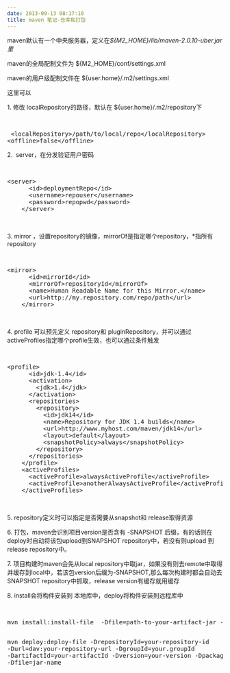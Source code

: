 ```yaml
---
date: 2013-09-13 08:17:10
title: maven 笔记-仓库和打包
---
```



<p> maven默认有一个中央服务器，定义在<em>${M2_HOME}/lib/maven-2.0.10-uber.jar里</em> </p> 
<p> maven的全局配制文件为 ${M2_HOME}/conf/settings.xml </p> 
<p> maven的用户级配制文件在 ${user.home}/.m2/settings.xml </p> 
<p> 这里可以 </p> 
<p> 1. 修改 localRepository的路径，默认在&nbsp;${user.home}/.m2/repository下 </p> 
<p> <br /> </p> 
<pre> &lt;localRepository&gt;/path/to/local/repo&lt;/localRepository&gt;
&lt;offline&gt;false&lt;/offline&gt;</pre> 
<p> 2. &nbsp;server，在分发验证用户密码 </p> 
<p> <br /> </p> 
<pre>&lt;server&gt;
      &lt;id&gt;deploymentRepo&lt;/id&gt;
      &lt;username&gt;repouser&lt;/username&gt;
      &lt;password&gt;repopwd&lt;/password&gt;
    &lt;/server&gt;</pre> 
<br /> 
<p> 3. mirror ，设置repository的镜像，mirrorOf是指定哪个repository，*指所有repository </p> 
<p> <br /> </p> 
<pre>&lt;mirror&gt;
      &lt;id&gt;mirrorId&lt;/id&gt;
      &lt;mirrorOf&gt;repositoryId&lt;/mirrorOf&gt;
      &lt;name&gt;Human Readable Name for this Mirror.&lt;/name&gt;
      &lt;url&gt;http://my.repository.com/repo/path&lt;/url&gt;
    &lt;/mirror&gt;</pre> 
<br /> 
<p> 4. profile 可以预先定义 repository和 pluginRepository，并可以通过activeProfiles指定哪个profile生效，也可以通过条件触发 </p> 
<p> <br /> </p> 
<pre>&lt;profile&gt;
      &lt;id&gt;jdk-1.4&lt;/id&gt;
      &lt;activation&gt;
        &lt;jdk&gt;1.4&lt;/jdk&gt;
      &lt;/activation&gt;
      &lt;repositories&gt;
        &lt;repository&gt;
          &lt;id&gt;jdk14&lt;/id&gt;
          &lt;name&gt;Repository for JDK 1.4 builds&lt;/name&gt;
          &lt;url&gt;http://www.myhost.com/maven/jdk14&lt;/url&gt;
          &lt;layout&gt;default&lt;/layout&gt;
          &lt;snapshotPolicy&gt;always&lt;/snapshotPolicy&gt;
        &lt;/repository&gt;
      &lt;/repositories&gt;
    &lt;/profile&gt;
    &lt;activeProfiles&gt;
      &lt;activeProfile&gt;alwaysActiveProfile&lt;/activeProfile&gt;
      &lt;activeProfile&gt;anotherAlwaysActiveProfile&lt;/activeProfile&gt;
    &lt;/activeProfiles&gt;</pre> 
<br /> 
<p> 5. repository定义时可以指定是否需要从snapshot和 release取得资源 </p> 
<p> 6. 打包，maven会识别项目version是否含有 -SNAPSHOT 后缀，有的话则在deploy时自动将该包upload到SNAPSHOT repository中，若没有则upload 到 release repository中。 </p> 
<p> 7. 项目构建时maven会先从local repository中取jar，如果没有则去remote中取得并缓存到local中，若该包version后缀为-SNAPSHOT,那么每次构建时都会自动去SNAPSHOT repository中抓取，release version有缓存就用缓存 </p> 
<p> 8. install会将构件安装到 本地库中，deploy将构件安装到远程库中 </p> 
<p> &nbsp; &nbsp; </p>
<pre>
mvn install:install-file  -Dfile=path-to-your-artifact-jar -DgroupId=your.groupId  -DartifactId=your-artifactId  -Dversion=your-version -Dpackaging=jar -DgeneratePom=true

mvn deploy:deploy-file -DrepositoryId=your-repository-id -Durl=dav:your-repository-url  -DgroupId=your.groupId  -DartifactId=your-artifactId -Dversion=your-version -Dpackaging=jar  -Dfile=jar-name
</pre>  
<p> <br /> </p>